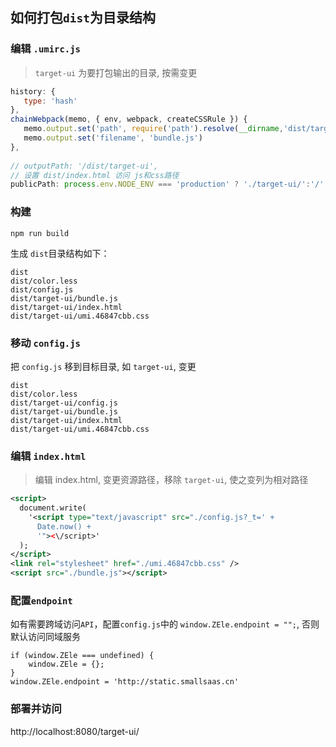 ## 如何打包`dist`为目录结构

### 编辑 `.umirc.js`
> `target-ui` 为要打包输出的目录, 按需变更
>
```js
history: {
   type: 'hash'
},
chainWebpack(memo, { env, webpack, createCSSRule }) {
   memo.output.set('path', require('path').resolve(__dirname,'dist/target-ui'))
   memo.output.set('filename', 'bundle.js')
},
  
// outputPath: '/dist/target-ui',
// 设置 dist/index.html 访问 js和css路径
publicPath: process.env.NODE_ENV === 'production' ? './target-ui/':'/'
```

### 构建
```shell
npm run build
```
生成 `dist`目录结构如下：
```
dist
dist/color.less
dist/config.js
dist/target-ui/bundle.js
dist/target-ui/index.html
dist/target-ui/umi.46847cbb.css
```


### 移动 `config.js`
把 `config.js` 移到目标目录, 如 `target-ui`, 变更
```
dist
dist/color.less
dist/target-ui/config.js
dist/target-ui/bundle.js
dist/target-ui/index.html
dist/target-ui/umi.46847cbb.css
```

### 编辑 `index.html`
> 编辑 index.html, 变更资源路径，移除 `target-ui`, 使之变列为相对路径
>
```xml
<script>
  document.write(
    '<script type="text/javascript" src="./config.js?_t=' +
      Date.now() +
      '"><\/script>'
  );
</script>
<link rel="stylesheet" href="./umi.46847cbb.css" />
<script src="./bundle.js"></script>
```

### 配置`endpoint`
如有需要跨域访问`API`，配置`config.js`中的 `window.ZEle.endpoint = "";`, 否则默认访问同域服务

```
if (window.ZEle === undefined) {
    window.ZEle = {};
}
window.ZEle.endpoint = 'http://static.smallsaas.cn'
```


### 部署并访问
http://localhost:8080/target-ui/
